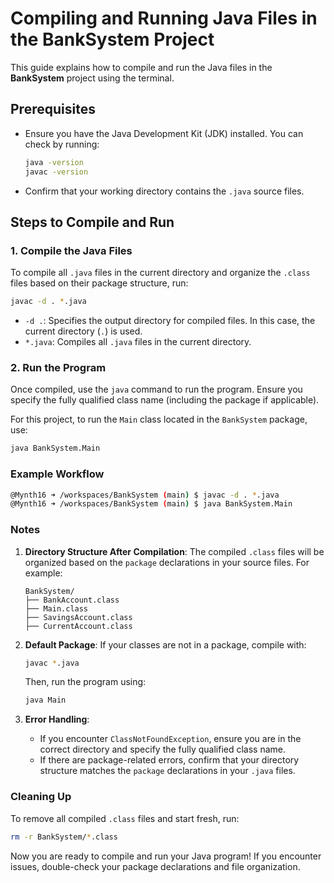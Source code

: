 # Compiling and Running Java Files in the BankSystem Project

This guide explains how to compile and run the Java files in the **BankSystem** project using the terminal.

## Prerequisites
- Ensure you have the Java Development Kit (JDK) installed. You can check by running:
  ```bash
  java -version
  javac -version
  ```
- Confirm that your working directory contains the `.java` source files.

## Steps to Compile and Run

### 1. Compile the Java Files

To compile all `.java` files in the current directory and organize the `.class` files based on their package structure, run:
```bash
javac -d . *.java
```
- `-d .`: Specifies the output directory for compiled files. In this case, the current directory (`.`) is used.
- `*.java`: Compiles all `.java` files in the current directory.

### 2. Run the Program

Once compiled, use the `java` command to run the program. Ensure you specify the fully qualified class name (including the package if applicable).

For this project, to run the `Main` class located in the `BankSystem` package, use:
```bash
java BankSystem.Main
```

### Example Workflow
```bash
@Mynth16 ➜ /workspaces/BankSystem (main) $ javac -d . *.java
@Mynth16 ➜ /workspaces/BankSystem (main) $ java BankSystem.Main
```

### Notes
1. **Directory Structure After Compilation**:
   The compiled `.class` files will be organized based on the `package` declarations in your source files. For example:
   ```
   BankSystem/
   ├── BankAccount.class
   ├── Main.class
   ├── SavingsAccount.class
   ├── CurrentAccount.class
   ```

2. **Default Package**:
   If your classes are not in a package, compile with:
   ```bash
   javac *.java
   ```
   Then, run the program using:
   ```bash
   java Main
   ```

3. **Error Handling**:
   - If you encounter `ClassNotFoundException`, ensure you are in the correct directory and specify the fully qualified class name.
   - If there are package-related errors, confirm that your directory structure matches the `package` declarations in your `.java` files.

### Cleaning Up
To remove all compiled `.class` files and start fresh, run:
```bash
rm -r BankSystem/*.class
```

Now you are ready to compile and run your Java program! If you encounter issues, double-check your package declarations and file organization.

